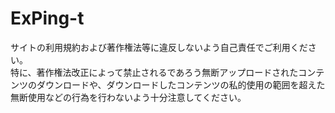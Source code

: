 # ExPing-t
サイトの利用規約および著作権法等に違反しないよう自己責任でご利用ください。  
特に、著作権法改正によって禁止されるであろう無断アップロードされたコンテンツのダウンロードや、ダウンロードしたコンテンツの私的使用の範囲を超えた無断使用などの行為を行わないよう十分注意してください。

